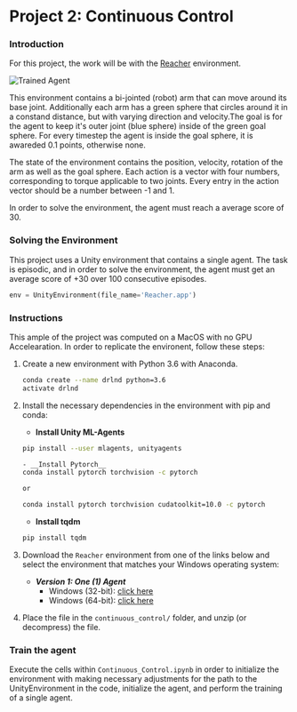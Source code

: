 [//]: # (Image References)

[image1]: https://user-images.githubusercontent.com/10624937/43851024-320ba930-9aff-11e8-8493-ee547c6af349.gif "Trained Agent"
[image2]: https://user-images.githubusercontent.com/10624937/43851646-d899bf20-9b00-11e8-858c-29b5c2c94ccc.png "Crawler"


# Project 2: Continuous Control

### Introduction

For this project, the work will be with the [Reacher](https://github.com/Unity-Technologies/ml-agents/blob/master/docs/Learning-Environment-Examples.md#reacher) environment.

![Trained Agent][image1]

This environment contains a bi-jointed (robot) arm that can move around its base joint. Additionally each arm has a green sphere that circles around it in a constand distance, but with varying direction and velocity.The goal is for the agent to keep it's outer joint (blue sphere) inside of the green goal sphere. For every timestep the agent is inside the goal sphere, it is awareded 0.1 points, otherwise none. 

The state of the environment contains the position, velocity, rotation of the arm as well as the goal sphere. Each action is a vector with four numbers, corresponding to torque applicable to two joints. Every entry in the action vector should be a number between -1 and 1.

In order to solve the environment, the agent must reach a average score of 30.

### Solving the Environment

This project uses a Unity environment that contains a single agent. The task is episodic, and in order to solve the environment,  the agent must get an average score of +30 over 100 consecutive episodes.
```python
env = UnityEnvironment(file_name='Reacher.app')
```
### Instructions
This ample of the project was computed on a MacOS with no GPU Accelearation.
In order to replicate the environent, follow these steps:

1. Create a new environment with Python 3.6 with Anaconda.
	```bash
	conda create --name drlnd python=3.6 
	activate drlnd
	```

2. Install the necessary dependencies in the environment with pip and conda:
	- __Install Unity ML-Agents__
	```bash
	pip install --user mlagents, unityagents
	```	
	```bash	
	- __Install Pytorch__
	conda install pytorch torchvision -c pytorch
	
	or

	conda install pytorch torchvision cudatoolkit=10.0 -c pytorch

	```
	- __Install tqdm__
	```bash
	pip install tqdm
	```
3. Download the `Reacher` environment from one of the links below and select the environment that matches your Windows operating system:
    - **_Version 1: One (1) Agent_**
        - Windows (32-bit): [click here](https://s3-us-west-1.amazonaws.com/udacity-drlnd/P2/Reacher/one_agent/Reacher_Windows_x86.zip)
        - Windows (64-bit): [click here](https://s3-us-west-1.amazonaws.com/udacity-drlnd/P2/Reacher/one_agent/Reacher_Windows_x86_64.zip)
 
4. Place the file in the `continuous_control/` folder, and unzip (or decompress) the file.

### Train the agent 
Execute  the cells within `Continuous_Control.ipynb` in order to initialize the environment with making necessary adjustments for the path to the UnityEnvironment in the code, initialize the agent, and perform the training of a single agent.